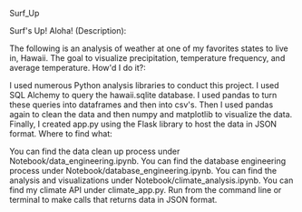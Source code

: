 Surf_Up

Surf's Up! Aloha! (Description):

The following is an analysis of weather at one of my favorites states to live in, Hawaii. The goal to visualize precipitation, temperature frequency, and average temperature.
How'd I do it?:

I used numerous Python analysis libraries to conduct this project. I used SQL Alchemy to query the hawaii.sqlite database. I used pandas to turn these queries into dataframes and then into csv's. Then I used pandas again to clean the data and then numpy and matplotlib to visualize the data. Finally, I created app.py using the Flask library to host the data in JSON format.
Where to find what:

You can find the data clean up process under Notebook/data_engineering.ipynb. You can find the database engineering process under Notebook/database_engineering.ipynb. You can find the analysis and visualizations under Notebook/climate_analysis.ipynb. You can find my climate API under climate_app.py. Run from the command line or terminal to make calls that returns data in JSON format.
